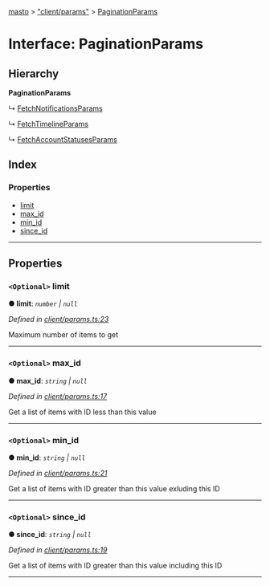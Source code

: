 [masto](../README.md) > ["client/params"](../modules/_client_params_.md) > [PaginationParams](../interfaces/_client_params_.paginationparams.md)

# Interface: PaginationParams

## Hierarchy

**PaginationParams**

↳  [FetchNotificationsParams](_client_params_.fetchnotificationsparams.md)

↳  [FetchTimelineParams](_client_params_.fetchtimelineparams.md)

↳  [FetchAccountStatusesParams](_client_params_.fetchaccountstatusesparams.md)

## Index

### Properties

* [limit](_client_params_.paginationparams.md#limit)
* [max_id](_client_params_.paginationparams.md#max_id)
* [min_id](_client_params_.paginationparams.md#min_id)
* [since_id](_client_params_.paginationparams.md#since_id)

---

## Properties

<a id="limit"></a>

### `<Optional>` limit

**● limit**: *`number` \| `null`*

*Defined in [client/params.ts:23](https://github.com/lagunehq/core/blob/84abcd4/src/client/params.ts#L23)*

Maximum number of items to get

___
<a id="max_id"></a>

### `<Optional>` max_id

**● max_id**: *`string` \| `null`*

*Defined in [client/params.ts:17](https://github.com/lagunehq/core/blob/84abcd4/src/client/params.ts#L17)*

Get a list of items with ID less than this value

___
<a id="min_id"></a>

### `<Optional>` min_id

**● min_id**: *`string` \| `null`*

*Defined in [client/params.ts:21](https://github.com/lagunehq/core/blob/84abcd4/src/client/params.ts#L21)*

Get a list of items with ID greater than this value exluding this ID

___
<a id="since_id"></a>

### `<Optional>` since_id

**● since_id**: *`string` \| `null`*

*Defined in [client/params.ts:19](https://github.com/lagunehq/core/blob/84abcd4/src/client/params.ts#L19)*

Get a list of items with ID greater than this value including this ID

___


